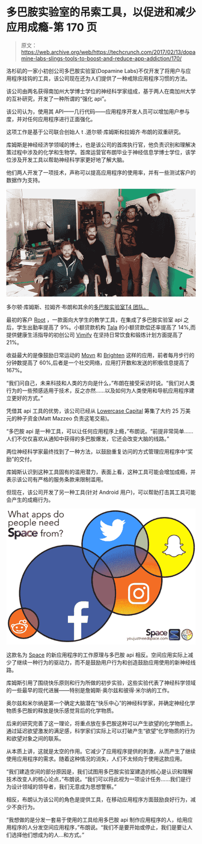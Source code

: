 # 多巴胺实验室的吊索工具，以促进和减少应用成瘾-第 170 页 

> 原文：<https://web.archive.org/web/https://techcrunch.com/2017/02/13/dopamine-labs-slings-tools-to-boost-and-reduce-app-addiction/170/>

洛杉矶的一家小初创公司多巴胺实验室(Dopamine Labs)不仅开发了将用户与应用程序挂钩的工具，该公司现在还为人们提供了一种戒除应用程序习惯的方法。

该公司由两名获得南加州大学博士学位的神经科学家组成，基于两人在南加州大学的互补研究，开发了一种所谓的“强化 api”。

该公司认为，使用其 API——几行代码——应用程序开发人员可以增加用户参与度，并对任何应用程序进行正面强化。

这项工作是基于公司联合创始人 t .道尔顿·库姆斯和拉姆齐·布朗的双重研究。

库姆斯是神经经济学领域的博士，也是该公司的首席执行官，他负责识别和理解决策过程中涉及的化学和生物学。首席运营官布朗毕业于神经信息学博士学位，该学位涉及开发工具以帮助神经科学家更好地了解大脑。

他们两人开发了一项技术，声称可以提高应用程序的使用率，并有一些测试客户的数据作为支持。

![Dalton Combs, Ramsay Brown and the rest of the Dopamine Labs team.](img/eee42365a97e07d16a8fb9fa9fd325fa.png)

多尔顿·库姆斯、拉姆齐·布朗和其余的[多巴胺实验室T4 团队。](https://web.archive.org/web/20190617181140/https://crunchbase.com/organization/dopaminelabs)

最初的客户 [Root](https://web.archive.org/web/20190617181140/http://rootlearn.com/) ，一款面向大学生的教学工具，在集成了多巴胺实验室 api 之后，学生出勤率提高了 9%。小额贷款机构 [Tala](https://web.archive.org/web/20190617181140/http://tala.co/) 的小额贷款偿还率提高了 14%,而提供健康生活指导的初创公司 [Vimify](https://web.archive.org/web/20190617181140/https://www.vimify.com/) 在坚持日常饮食和锻炼计划方面提高了 21%。

收益最大的是像鼓励日常运动的 [Movn](https://web.archive.org/web/20190617181140/https://www.movinganalytics.com/index-exp2.html?utm_expid=125894732-4.DNuyHu8-R4qoYND4G_FOaQ.2) 和 [Brighten](https://web.archive.org/web/20190617181140/http://brighten.in/) 这样的应用，前者每月步行的分钟数提高了 60%,后者是一个社交网络，应用打开数和发送的积极信息提高了 167%。

“我们问自己，未来科技和人类的方向是什么，”布朗在接受采访时说。“我们对人类行为的一些预感适用于技术，反之亦然……以及如何为人类使用和导航应用程序建立更好的方式。”

凭借其 api 工具的优势，该公司已经从 [Lowercase Capital](https://web.archive.org/web/20190617181140/https://lowercasecapital.com/) 筹集了大约 25 万美元的种子资金(Matt Mazzeo 负责这笔交易)。

“多巴胺 api 是一种工具，可以让任何应用程序上瘾，”布朗说。“前提非常简单……人们不仅仅喜欢从通知中获得的多巴胺爆发，它还会改变大脑的线路。”

两位神经科学家最终找到了一种方法，以鼓励重复访问的方式管理应用程序中“奖励”的交付。

库姆斯认识到这种工具固有的滥用潜力，表面上看，这种工具可能会增加成瘾，并表示该公司有严格的服务条款来限制滥用。

但现在，该公司开发了另一种工具(针对 Android 用户)，可以帮助打击其工具可能会产生的成瘾行为。

![recovery-venn-mk1](img/e7aac1d5689f4a8b4a078443c4adda5a.png)

这款名为 [Space](https://web.archive.org/web/20190617181140/http://youjustneedspace.com/) 的新应用程序的工作原理与多巴胺 api 相反。空间应用实际上减少了继续一种行为的驱动力，而不是鼓励用户行为和创造鼓励应用使用的新神经线路。

库姆斯引用了围绕快乐原则和行为所做的初步实验，这些实验代表了神经科学领域的一些最早的现代进展——特别是詹姆斯·奥尔兹和彼得·米尔纳的工作。

奥尔兹和米尔纳是第一个确定大脑潜在“快乐中心”的神经科学家，并确定神经化学物质多巴胺的释放是快乐感觉背后的化学物质。

后来的研究完善了这一理论，将重点放在多巴胺这种可以产生欲望的化学物质上。通过延迟欲望激发的满足感，科学家们实际上可以打破产生“欲望”化学物质的行为和欲望对象之间的联系。

从本质上讲，这就是太空的作用。它减少了应用程序提供的刺激，从而产生了继续使用应用程序的需求。随着这种情况的消失，人们不太倾向于使用这款应用。

“我们建造空间的部分原因是，我们试图用多巴胺实验室建造的核心是认识和理解技术改变人的核心论点，”布朗说。“我们可以将此视为一项设计任务……我们是行为设计领域的领导者，我们无意成为思想警察。”

相反，布朗认为该公司的角色是提供工具，在移动应用程序方面鼓励良好行为，减少不良行为。

“我想做的是分发一套易于使用的工具给用多巴胺 api 制作应用程序的人，给用应用程序的人分发空间应用程序，”布朗说。“我们不是要开始或停止，我们是要让人们选择他们想成为的人…和方式。”